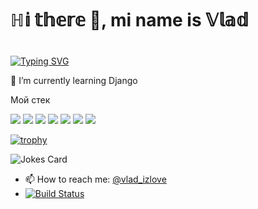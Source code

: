 ### <h1 align="centre"> ℍ𝕚 𝕥𝕙𝕖𝕣𝕖 👋, mi name is 𝕍𝕝𝕒𝕕 <h1>
[![Typing SVG](https://readme-typing-svg.herokuapp.com?color=%2336BCF7&lines=ℙ𝕪𝕥𝕙𝕠𝕟+𝕕𝕖𝕧𝕖𝕝𝕠𝕡𝕖𝕣+𝕊𝕥𝕦𝕕𝕖𝕟𝕥)](https://git.io/typing-svg)

🌱 I’m currently learning Django

Мой стек

<img src="https://img.shields.io/badge/Pyhon-purple?style=for-the-badge&logo=python&logoColor=gold"/> <img src="https://img.shields.io/badge/Pytest-purple?style=for-the-badge&logo=Pytest&logoColor=Aquamarine"/> <img src="https://img.shields.io/badge/linux-purple?style=for-the-badge&logo=linux&logoColor=black"/> <img src="https://img.shields.io/badge/postgresql-purple?style=for-the-badge&logo=postgresql&logoColor=FFFACD"/>
<img src="https://img.shields.io/badge/HTML-purple?style=for-the-badge&logo=HTML5&logoColor=red"/> <img src="https://img.shields.io/badge/CSS-purple?style=for-the-badge&logo=CSS3&logoColor=6A5ACD"/> <img src="https://img.shields.io/badge/GIt-purple?style=for-the-badge&logo=Git&logoColor=DarkOrange"/>

[![trophy](https://github-profile-trophy.vercel.app/?username=Homer39)](https://github.com/ryo-ma/github-profile-trophy)

![Jokes Card](https://readme-jokes.vercel.app/api)

- 📫 How to reach me: [@vlad_izlove](https://t.me/vlad_izlove "Telegram channel")
- [![Build Status](https://t.me/vlad_izlove)](https://t.me/vlad_izlove)
<!--
**Homer39/Homer39** is a ✨ _special_ ✨ repository because its `README.md` (this file) appears on your GitHub profile.

Here are some ideas to get you started:

- 🔭 I’m currently working on ...
- 🌱 I’m currently learning ...
- 👯 I’m looking to collaborate on ...
- 🤔 I’m looking for help with ...
- 💬 Ask me about ...
- 📫 How to reach me: ...
- 😄 Pronouns: ...
- ⚡ Fun fact: ...
-->
